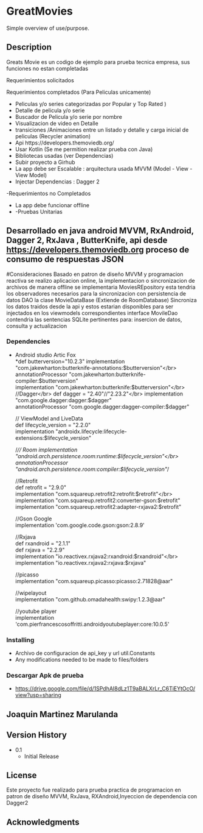 # GreatMovies

Simple overview of use/purpose.

## Description

Greats Movie es un codigo de ejemplo para prueba tecnica empresa, sus funciones no estan completadas

Requerimientos solicitados


Requerimientos completados (Para Peliculas unicamente)
<ul>
  <Li>Peliculas y/o series categorizadas por Popular y Top Rated )</Li>
  <li>Detalle de pelicula y/o serie </Li>
  <li>Buscador de Pelicula y/o serie por nombre</Li>
  <li>Visualizacion de video en Detalle</Li>
  <li>transiciones /Animaciones entre un listado y detalle y carga inicial de peliculas (Recycler animation)</Li>
  <li>Api https://developers.themoviedb.org/</Li>
  <li>Usar Kotlin (Se me permition realizar prueba con Java)</Li>
  <li>Bibliotecas usadas (ver Dependencias)</Li>
  <li>Subir proyecto a Girhub</Li>
  <li>La app debe ser Escalable : arquitectura usada MVVM (Model - View - View Model)</Li>
  <li>Injectar Dependencias : Dagger 2</Li>
</ul> 
-Requerimientos no Completados
<ul>
 <li>La app debe funcionar offline</li>
 <li>-Pruebas Unitarias</li>
</ul>


## Desarrollado en java android MVVM, RxAndroid, Dagger 2, RxJava , ButterKnife, api desde https://developers.themoviedb.org proceso de consumo de respuestas JSON 

#Consideraciones
Basado en patron de diseño MVVM y programacion reactiva se realizo aplicacion online, la implementacion o sincronizacion de archivos de manera offline se implementaria 
MoviesREpository esta tendria los observadores necesarios para la sincronizacion con persistencia de datos DAO la clase MovieDataBase (Extiende de RoomDatabase)
Sincroniza los datos traidos desde la api y estos estarian disponibles para ser injectados en los viewmodels correspondientes 
interface MovileDao contendria las sentencias SQLite pertinentes para: insercion de datos, consulta y actualizacion

### Dependencies

* Android studio Artic Fox </br>
*def butterversion="10.2.3"
    implementation "com.jakewharton:butterknife-annotations:$butterversion"</br>
    annotationProcessor "com.jakewharton:butterknife-compiler:$butterversion"</br>
    implementation "com.jakewharton:butterknife:$butterversion"</br>
    //Dagger</br>
    def dagger = "2.40"//"2.23.2"</br>
    implementation "com.google.dagger:dagger:$dagger"</br>
    annotationProcessor "com.google.dagger:dagger-compiler:$dagger"</br>


    // ViewModel and LiveData</br>
    def lifecycle_version = "2.2.0"</br>
    implementation "androidx.lifecycle:lifecycle-extensions:$lifecycle_version"</br>

    /*// Room
    implementation "android.arch.persistence.room:runtime:$lifecycle_version"</br>
    annotationProcessor "android.arch.persistence.room:compiler:$lifecycle_version"*/</br>


    //Retrofit</br>
    def retrofit = "2.9.0"</br>
    implementation "com.squareup.retrofit2:retrofit:$retrofit"</br>
    implementation "com.squareup.retrofit2:converter-gson:$retrofit"</br>
    implementation "com.squareup.retrofit2:adapter-rxjava2:$retrofit"</br>

    //Gson Google</br>
    implementation 'com.google.code.gson:gson:2.8.9'</br>

    //Rxjava</br>
    def rxandroid = "2.1.1"</br>
    def rxjava = "2.2.9"</br>
    implementation "io.reactivex.rxjava2:rxandroid:$rxandroid"</br>
    implementation "io.reactivex.rxjava2:rxjava:$rxjava"</br>

    //picasso</br>
    implementation "com.squareup.picasso:picasso:2.71828@aar"</br>

    //wipelayout</br>
    implementation "com.github.omadahealth:swipy:1.2.3@aar"</br>

    //youtube player</br>
    implementation 'com.pierfrancescosoffritti.androidyoutubeplayer:core:10.0.5'</br>

### Installing</br>

* Archivo de configuracion de api_key  y url util.Constants</br>
* Any modifications needed to be made to files/folders</br>

### Descargar Apk de prueba

* https://drive.google.com/file/d/1SPdhAI8dLz1T9aBALXrLr_C6TiEYtOcO/view?usp=sharing






## Joaquin Martinez Marulanda



## Version History

* 0.1
    * Initial Release

## License

Este proyecto fue realizado para prueba practica de programacion en patron de diseño MVVM, RxJava, RXAndroid,Inyeccion de dependencia con Dagger2

## Acknowledgments


